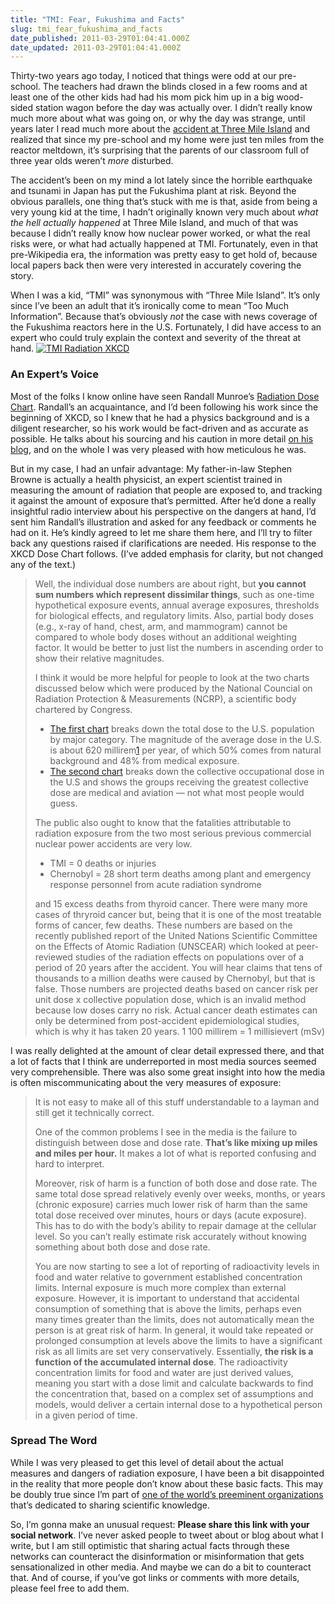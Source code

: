 ```yaml
---
title: "TMI: Fear, Fukushima and Facts"
slug: tmi_fear_fukushima_and_facts
date_published: 2011-03-29T01:04:41.000Z
date_updated: 2011-03-29T01:04:41.000Z
---
```


Thirty-two years ago today, I noticed that things were odd at our pre-school. The teachers had drawn the blinds closed in a few rooms and at least one of the other kids had had his mom pick him up in a big wood-sided station wagon before the day was actually over. I didn’t really know much more about what was going on, or why the day was strange, until years later I read much more about the [accident at Three Mile Island](http://en.wikipedia.org/wiki/Three_Mile_Island_accident) and realized that since my pre-school and my home were just ten miles from the reactor meltdown, it’s surprising that the parents of our classroom full of three year olds weren’t *more* disturbed.

The accident’s been on my mind a lot lately since the horrible earthquake and tsunami in Japan has put the Fukushima plant at risk. Beyond the obvious parallels, one thing that’s stuck with me is that, aside from being a very young kid at the time, I hadn’t originally known very much about *what the hell actually happened* at Three Mile Island, and much of that was because I didn’t really know how nuclear power worked, or what the real risks were, or what had actually happened at TMI. Fortunately, even in that pre-Wikipedia era, the information was pretty easy to get hold of, because local papers back then were very interested in accurately covering the story.

When I was a kid, “TMI” was synonymous with “Three Mile Island”. It’s only since I’ve been an adult that it’s ironically come to mean “Too Much Information”. Because that’s obviously *not* the case with news coverage of the Fukushima reactors here in the U.S. Fortunately, I did have access to an expert who could truly explain the context and severity of the threat at hand.
[![TMI Radiation XKCD](http://dashes.com/anil/images/radiation-tmi.png)](http://xkcd.com/radiation/)

### An Expert’s Voice

Most of the folks I know online have seen Randall Munroe’s [Radiation Dose Chart](http://xkcd.com/radiation/). Randall’s an acquaintance, and I’d been following his work since the beginning of XKCD, so I knew that he had a physics background and is a diligent researcher, so his work would be fact-driven and as accurate as possible. He talks about his sourcing and his caution in more detail [on his blog](http://blog.xkcd.com/2011/03/19/radiation-chart/), and on the whole I was very pleased with how meticulous he was.

But in my case, I had an unfair advantage: My father-in-law Stephen Browne is actually a health physicist, an expert scientist trained in measuring the amount of radiation that people are exposed to, and tracking it against the amount of exposure that’s permitted. After he’d done a really insightful radio interview about his perspective on the dangers at hand, I’d sent him Randall’s illustration and asked for any feedback or comments he had on it. He’s kindly agreed to let me share them here, and I’ll try to filter back any questions raised if clarifications are needed. His response to the XKCD Dose Chart follows. (I’ve added emphasis for clarity, but not changed any of the text.)

> Well, the individual dose numbers are about right, but **you cannot sum numbers which represent dissimilar things**, such as one-time hypothetical exposure events, annual average exposures, thresholds for biological effects, and regulatory limits. Also, partial body doses (e.g., x-ray of hand, chest, arm, and mammogram) cannot be compared to whole body doses without an additional weighting factor. It would be better to just list the numbers in ascending order to show their relative magnitudes.
> 
> I think it would be more helpful for people to look at the two charts discussed below which were produced by the National Councial on Radiation Protection & Measurements (NCRP), a scientific body chartered by Congress.
> 
> - [The first chart](http://www.ncrponline.org/images/160_pie_charts/Fig1-1.pdf) breaks down the total dose to the U.S. population by major category. The magnitude of the average dose in the U.S. is about 620 millirem[1](#footnote1) per year, of which 50% comes from natural background and 48% from medical exposure.
> - [The second chart](http://www.ncrponline.org/images/160_pie_charts/Fig7-3.pdf) breaks down the collective occupational dose in the U.S and shows the groups receiving the greatest collective dose are medical and aviation — not what most people would guess.
> 
> The public also ought to know that the fatalities attributable to radiation exposure from the two most serious previous commercial nuclear power accidents are very low.
> - TMI = 0 deaths or injuries
> - Chernobyl = 28 short term deaths among plant and emergency response personnel from acute radiation syndrome
> 
> and 15 excess deaths from thyroid cancer. There were many more cases of thryroid cancer but, being that it is one of the most treatable forms of cancer, few deaths. These numbers are based on the recently published report of the United Nations Scientific Committee on the Effects of Atomic Radiation (UNSCEAR) which looked at peer-reviewed studies of the radiation effects on populations over of a period of 20 years after the accident. You will hear claims that tens of thousands to a million deaths were caused by Chernobyl, but that is false. Those numbers are projected deaths based on cancer risk per unit dose x collective population dose, which is an invalid method because low doses carry no risk. Actual cancer death estimates can only be determined from post-accident epidemiological studies, which is why it has taken 20 years.
> 1 100 millirem = 1 millisievert (mSv)

I was really delighted at the amount of clear detail expressed there, and that a lot of facts that I think are underreported in most media sources seemed very comprehensible. There was also some great insight into how the media is often miscommunicating about the very measures of exposure:

> It is not easy to make all of this stuff understandable to a layman and still get it technically correct.
> 
> One of the common problems I see in the media is the failure to distinguish between dose and dose rate. **That’s like mixing up miles and miles per hour.** It makes a lot of what is reported confusing and hard to interpret.
> 
> Moreover, risk of harm is a function of both dose and dose rate. The same total dose spread relatively evenly over weeks, months, or years (chronic exposure) carries much lower risk of harm than the same total dose received over minutes, hours or days (acute exposure). This has to do with the body’s ability to repair damage at the cellular level. So you can’t really estimate risk accurately without knowing something about both dose and dose rate.
> 
> You are now starting to see a lot of reporting of radioactivity levels in food and water relative to government established concentration limits. Internal exposure is much more complex than external exposure. However, it is important to understand that accidental consumption of something that is above the limits, perhaps even many times greater than the limits, does not automatically mean the person is at great risk of harm. In general, it would take repeated or prolonged consumption at levels above the limits to have a significant risk as all limits are set very conservatively. Essentially, **the risk is a function of the accumulated internal dose**. The radioactivity concentration limits for food and water are just derived values, meaning you start with a dose limit and calculate backwards to find the concentration that, based on a complex set of assumptions and models, would deliver a certain internal dose to a hypothetical person in a given period of time.

### Spread The Word

While I was very pleased to get this level of detail about the actual measures and dangers of radiation exposure, I have been a bit disappointed in the reality that more people don’t know about these basic facts. This may be doubly true since I’m part of [one of the world’s preeminent organizations](http://www.aaas.org/) that’s dedicated to sharing scientific knowledge.

So, I’m gonna make an unusual request: **Please share this link with your social network**. I’ve never asked people to tweet about or blog about what I write, but I am still optimistic that sharing actual facts through these networks can counteract the disinformation or misinformation that gets sensationalized in other media. And maybe we can do a bit to counteract that. And of course, if you’ve got links or comments with more details, please feel free to add them.
